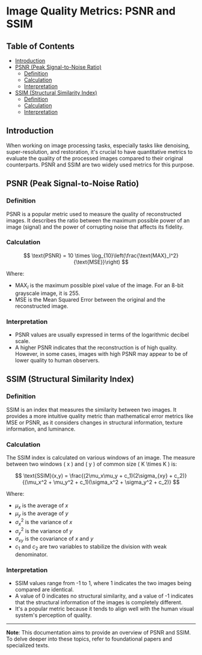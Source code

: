 # Image Quality Metrics: PSNR and SSIM

## Table of Contents

- [Introduction](#introduction)
- [PSNR (Peak Signal-to-Noise Ratio)](#psnr-peak-signal-to-noise-ratio)
  - [Definition](#definition)
  - [Calculation](#calculation)
  - [Interpretation](#interpretation)
- [SSIM (Structural Similarity Index)](#ssim-structural-similarity-index)
  - [Definition](#definition-1)
  - [Calculation](#calculation-1)
  - [Interpretation](#interpretation-1)

## Introduction

When working on image processing tasks, especially tasks like denoising, super-resolution, and restoration, it's crucial to have quantitative metrics to evaluate the quality of the processed images compared to their original counterparts. PSNR and SSIM are two widely used metrics for this purpose.

## PSNR (Peak Signal-to-Noise Ratio)

### Definition

PSNR is a popular metric used to measure the quality of reconstructed images. It describes the ratio between the maximum possible power of an image (signal) and the power of corrupting noise that affects its fidelity.

### Calculation

$$
\text{PSNR} = 10 \times \log_{10}\left(\frac{\text{MAX}_I^2}{\text{MSE}}\right)
$$


Where:
- $\text{MAX}_I$ is the maximum possible pixel value of the image. For an 8-bit grayscale image, it is 255.
- $\text{MSE}$ is the Mean Squared Error between the original and the reconstructed image.


### Interpretation

- PSNR values are usually expressed in terms of the logarithmic decibel scale. 
- A higher PSNR indicates that the reconstruction is of high quality. However, in some cases, images with high PSNR may appear to be of lower quality to human observers.

## SSIM (Structural Similarity Index)

### Definition

SSIM is an index that measures the similarity between two images. It provides a more intuitive quality metric than mathematical error metrics like MSE or PSNR, as it considers changes in structural information, texture information, and luminance.

### Calculation

The SSIM index is calculated on various windows of an image. The measure between two windows \( x \) and \( y \) of common size \( K \times K \) is:

$$
\text{SSIM}(x,y) = \frac{(2\mu_x\mu_y + c_1)(2\sigma_{xy} + c_2)}{(\mu_x^2 + \mu_y^2 + c_1)(\sigma_x^2 + \sigma_y^2 + c_2)}
$$

Where:
- $\mu_x$ is the average of $x$
- $\mu_y$ is the average of $y$
- $\sigma_x^2$ is the variance of $x$
- $\sigma_y^2$ is the variance of $y$
- $\sigma_{xy}$ is the covariance of $x$ and $y$
- $c_1$ and $c_2$ are two variables to stabilize the division with weak denominator.


### Interpretation

- SSIM values range from -1 to 1, where 1 indicates the two images being compared are identical.
- A value of 0 indicates no structural similarity, and a value of -1 indicates that the structural information of the images is completely different.
- It's a popular metric because it tends to align well with the human visual system's perception of quality.

---

**Note**: This documentation aims to provide an overview of PSNR and SSIM. To delve deeper into these topics, refer to foundational papers and specialized texts.
